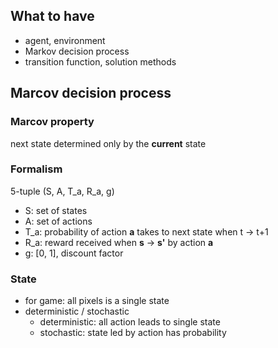 <!-- META
{"title":"Deep Reinforcement Learning, a textbook: Tabular Value-Based Reinforcement Learning","link":"https://arxiv.org/pdf/2201.02135","media":"book","tags":["rl"],"short":{"en":"classic reinforcement learning explanation","ja":"古典的な強化学習の説明"},"importance":5,"hasPage":true,"createdAt":1725599327.321,"updatedAt":1725599327.321}
META -->

## What to have
- agent, environment
- Markov decision process
- transition function, solution methods

## Marcov decision process
### Marcov property
next state determined only by the **current** state

### Formalism
5-tuple
(S, A, T_a, R_a, g)
- S: set of states
- A: set of actions
- T_a: probability of action **a** takes to next state when t -> t+1
- R_a: reward received when **s** -> **s'** by action **a**
- g: [0, 1], discount factor

### State
- for game: all pixels is a single state
- deterministic / stochastic
  - deterministic: all action leads to single state
  - stochastic: state led by action has probability
